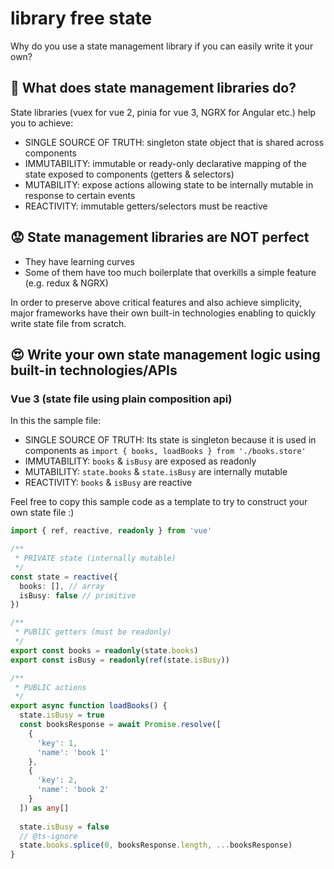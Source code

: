 # library free state

Why do you use a state management library if you can easily write it your own?

## :thinking: What does state management libraries do? 
State libraries (vuex for vue 2, pinia for vue 3, NGRX for Angular etc.) help you to achieve:
- SINGLE SOURCE OF TRUTH: singleton state object that is shared across components
- IMMUTABILITY: immutable or ready-only declarative mapping of the state exposed to components (getters & selectors)
- MUTABILITY: expose actions allowing state to be internally mutable in response to certain events
- REACTIVITY: immutable getters/selectors must be reactive

## :worried: State management libraries are NOT perfect
- They have learning curves
- Some of them have too much boilerplate that overkills a simple feature (e.g. redux & NGRX)

In order to preserve above critical features and also achieve simplicity, major frameworks have their own built-in technologies enabling to quickly write state file from scratch.
## :heart_eyes: Write your own state management logic using built-in technologies/APIs 
### Vue 3 (state file using plain composition api)

In this the sample file:
- SINGLE SOURCE OF TRUTH: Its state is singleton because it is used in components as `import { books, loadBooks } from './books.store'`
- IMMUTABILITY: `books` & `isBusy` are exposed as readonly
- MUTABILITY: `state.books` & `state.isBusy` are internally mutable
- REACTIVITY: `books` & `isBusy` are reactive

Feel free to copy this sample code as a template to try to construct your own state file :)

```ts
import { ref, reactive, readonly } from 'vue'

/**
 * PRIVATE state (internally mutable)
 */
const state = reactive({
  books: [], // array
  isBusy: false // primitive
})

/**
 * PUBlIC getters (must be readonly)
 */
export const books = readonly(state.books)
export const isBusy = readonly(ref(state.isBusy))

/**
 * PUBLIC actions
 */
export async function loadBooks() {
  state.isBusy = true
  const booksResponse = await Promise.resolve([
    {
      'key': 1,
      'name': 'book 1'
    },
    {
      'key': 2,
      'name': 'book 2'
    }
  ]) as any[]
  
  state.isBusy = false
  // @ts-ignore
  state.books.splice(0, booksResponse.length, ...booksResponse)
}

```
